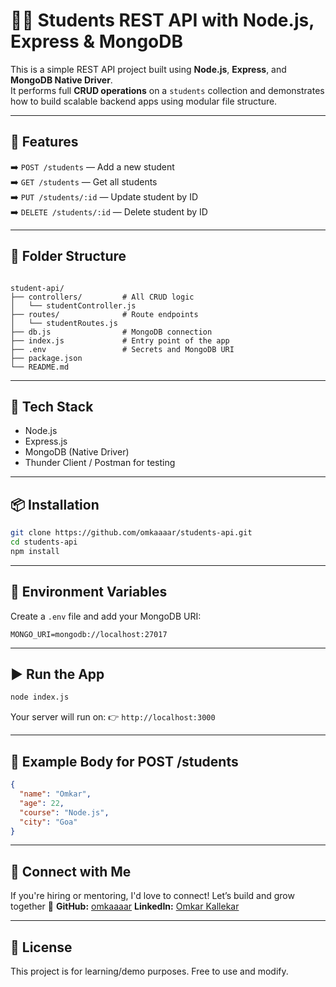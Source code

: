 # 👨‍🎓 Students REST API with Node.js, Express & MongoDB

This is a simple REST API project built using **Node.js**, **Express**, and **MongoDB Native Driver**.  
It performs full **CRUD operations** on a `students` collection and demonstrates how to build scalable backend apps using modular file structure.

---

## 🚀 Features

➡️ `POST /students` — Add a new student  
➡️ `GET /students` — Get all students  
➡️ `PUT /students/:id` — Update student by ID  
➡️ `DELETE /students/:id` — Delete student by ID

---

## 📁 Folder Structure

```

student-api/
├── controllers/         # All CRUD logic
│   └── studentController.js
├── routes/              # Route endpoints
│   └── studentRoutes.js
├── db.js                # MongoDB connection
├── index.js             # Entry point of the app
├── .env                 # Secrets and MongoDB URI
├── package.json
└── README.md

````

---

## 🔧 Tech Stack

- Node.js
- Express.js
- MongoDB (Native Driver)
- Thunder Client / Postman for testing

---

## 📦 Installation

```bash
git clone https://github.com/omkaaaar/students-api.git
cd students-api
npm install
````

---

## 🔑 Environment Variables

Create a `.env` file and add your MongoDB URI:

```
MONGO_URI=mongodb://localhost:27017
```

---

## ▶️ Run the App

```bash
node index.js
```

Your server will run on:
👉 `http://localhost:3000`

---

## 🧪 Example Body for POST /students

```json
{
  "name": "Omkar",
  "age": 22,
  "course": "Node.js",
  "city": "Goa"
}
```

---

## 🤝 Connect with Me

If you're hiring or mentoring, I'd love to connect!
Let’s build and grow together 🚀
**GitHub:** [omkaaaar](https://github.com/omkaaaar)
**LinkedIn:** [Omkar Kallekar](https://www.linkedin.com/in/omkarkallekar/)

---

## 📌 License

This project is for learning/demo purposes. Free to use and modify.
